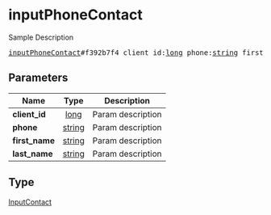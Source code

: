 # inputPhoneContact

Sample Description

<pre>
<a href="../constructor/inputPhoneContact.md">inputPhoneContact</a>#f392b7f4 client_id:<a href="../type/long.md">long</a> phone:<a href="../type/string.md">string</a> first_name:<a href="../type/string.md">string</a> last_name:<a href="../type/string.md">string</a> = <a href="../type/InputContact.md">InputContact</a>;
</pre>
## Parameters

| Name | Type | Description |
|------|:----:|-------------|
| **client_id** | <a href="../type/long.md">long</a> | Param description |
| **phone** | <a href="../type/string.md">string</a> | Param description |
| **first_name** | <a href="../type/string.md">string</a> | Param description |
| **last_name** | <a href="../type/string.md">string</a> | Param description |

## Type

<a href="../type/InputContact.md">InputContact</a>
